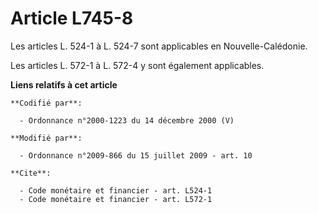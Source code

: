 # Article L745-8

Les articles L. 524-1 à L. 524-7 sont applicables en Nouvelle-Calédonie. 

Les articles L. 572-1 à L. 572-4 y sont également applicables.

**Liens relatifs à cet article**

	**Codifié par**:

	  - Ordonnance n°2000-1223 du 14 décembre 2000 (V)

	**Modifié par**:

	  - Ordonnance n°2009-866 du 15 juillet 2009 - art. 10

	**Cite**:

	  - Code monétaire et financier - art. L524-1
	  - Code monétaire et financier - art. L572-1
